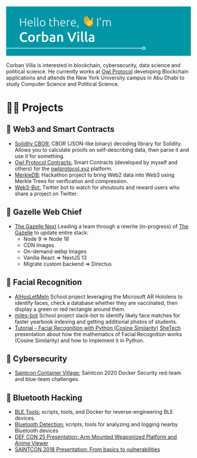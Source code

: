 ![Hello There, I'm Corban Villa](./CorbanBanner.svg)

Corban Villa is interested in blockchain, cybersecurity, data science and political science. He currently works at [Owl Protocol](https://owlprotocol.xyz) developing Blockchain applications and attends the New York University campus in Abu Dhabi to study Computer Science and Political Science.

# 🧑‍🏫 Projects

## 💠 Web3 and Smart Contracts
- [Solidity CBOR:](https://github.com/owlprotocol/solidity-cbor) CBOR (JSON-like binary) decoding library for Solidity. Allows you to calculate proofs on self-describing data, then parse it and use it for something.
- [Owl Protocol Contracts:](https://github.com/owlprotocol/contracts) Smart Contracts (developed by myself and others) for the [owlprotocol.xyz](https://owlprotocol.xyz) platform.
- [MerkleDB:](https://github.com/owlprotocol/merkledb) Hackathon project to bring Web2 data into Web3 using Merkle Trees for verification and compression.
- [Web3-Bot:](https://github.com/owlprotocol/web3-bot) Twitter bot to watch for shoutouts and reward users who share a project on Twitter.

## 🦌 Gazelle Web Chief
- [The Gazelle Next](https://github.com/thegazelle-ad/gazelle-server-next) Leading a team through a rewrite (in-progress) of [The Gazelle](thegazelle.org/) to update entire stack:
  - Node 9 => Node 18
  - CDN Images
  - On-demand webp Images
  - Vanilla React => NextJS 13
  - Migrate custom backend => Directus

## 🫥 Facial Recognition
- [AlHosLetMeIn](https://github.com/corbanvilla/AlHosLetMeIn) School project leveraging the Microsoft AR Hololens to identify faces, check a database whether they are vaccinated, then display a green or red rectangle around them.
- [miles-bot](https://github.com/corbanvilla/miles) School project slack-bot to identify likely face matches for faster yearbook indexing and getting additional photos of students.
- [Tutorial – Facial Recognition with Python (Cosine Similarity)](https://www.youtube.com/watch?v=cOZ9emGgiaY) [SheTech](https://shetechexplorer.com/) presentation about how the mathematics of Facial Recognition works (Cosine Similarity) and how to implement it in Python.

## 🔑 Cybersecurity
- [Saintcon Container Village:](https://github.com/corbanvilla/saintcon-container-village) Saintcon 2020 Docker Security red-team and blue-team challenges.

## 🔧 Bluetooth Hacking
- [BLE Tools:](https://github.com/corbanvilla/BLETools) scripts, tools, and Docker for reverse-engineering BLE devices.
- [Bluetooth Detection:](https://github.com/corbanvilla/BluetoothDetection) scripts, tools for analyzing and logging nearby Bluetooth devices
- [DEF CON 25 Presentation: Arm Mounted Weaponized Platform and Anime Viewer](https://youtu.be/4o9nKWI0lXM)
- [SAINTCON 2018 Presentation: From basics to vulnerabilities](https://youtu.be/fAKizRuEQOw)
